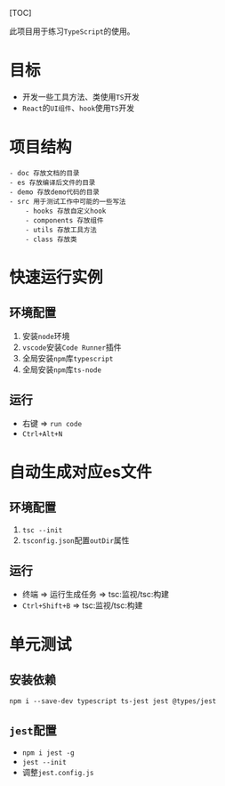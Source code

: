 [TOC]

此项目用于练习`TypeScript`的使用。

# 目标
- 开发一些工具方法、类使用`TS`开发
- `React`的`UI组件`、`hook`使用`TS`开发

# 项目结构
```
- doc 存放文档的目录
- es 存放编译后文件的目录
- demo 存放demo代码的目录
- src 用于测试工作中可能的一些写法
    - hooks 存放自定义hook
    - components 存放组件
    - utils 存放工具方法
    - class 存放类
```

# 快速运行实例
## 环境配置
1. 安装`node`环境
2. `vscode`安装`Code Runner`插件
3. 全局安装`npm`库`typescript`
4. 全局安装`npm`库`ts-node`

## 运行
- 右键 => `run code`
- `Ctrl+Alt+N`

# 自动生成对应es文件
## 环境配置
1. `tsc --init`
2. `tsconfig.json`配置`outDir`属性

## 运行
- 终端 => 运行生成任务 => tsc:监视/tsc:构建
- `Ctrl+Shift+B` => tsc:监视/tsc:构建

# 单元测试
## 安装依赖
`npm i --save-dev typescript ts-jest jest @types/jest`

## `jest`配置
- `npm i jest -g`
- `jest --init`
- 调整`jest.config.js`